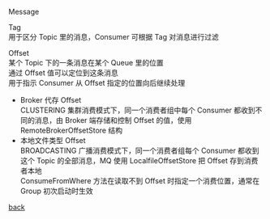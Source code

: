 Message  

Tag  
用于区分 Topic 里的消息，Consumer 可根据 Tag 对消息进行过滤  

Offset  
某个 Topic 下的一条消息在某个 Queue 里的位置  
通过 Offset 值可以定位到这条消息  
用于指示 Consumer 从 Offset 指定的位置向后继续处理  
- Broker 代存 Offset  
CLUSTERING 集群消费模式下，同一个消费者组中每个 Consumer 都收到不同的消息，由 Broker 端存储和控制 Offset 的值，使用 RemoteBrokerOffsetStore 结构  
- 本地文件类型 Offset  
BROADCASTING 广播消费模式下，同一个消费者组每个 Consumer 都收到这个 Topic 的全部消息，MQ 使用 LocalfileOffsetStore 把 Offset 存到消费者本地  
ConsumeFromWhere 方法在读取不到 Offset 时指定一个消费位置，通常在 Group 初次启动时生效  

[back](../14.md)  